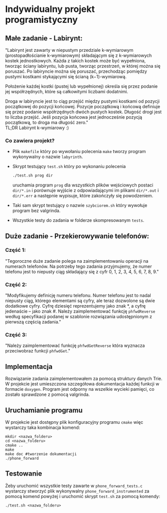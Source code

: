 # Indywidualny projekt programistyczny

## Małe zadanie - Labirynt:

"Labirynt jest zawarty w niepustym przedziale k-wymiarowym (prostopadłościanie k-wymiarowym) składającym się z k-wymiarowych kostek
jednostkowych. Każda z takich kostek może być wypełniona, tworząc ściany labiryntu, lub pusta, tworząc przestrzeń, w której można się
poruszać. Po labiryncie można się poruszać, przechodząc pomiędzy pustymi kostkami stykającymi się ścianą (k−1)-wymiarową.

Położenie każdej kostki (pustej lub wypełnionej) określa się przez podanie jej współrzędnych, które są całkowitymi liczbami dodatnimi.

Droga w labiryncie jest to ciąg przejść między pustymi kostkami od pozycji początkowej do pozycji końcowej. Pozycje początkową i końcową
definiuje się przez podanie współrzędnych dwóch pustych kostek. Długość drogi jest to liczba przejść. Jeśli pozycja końcowa jest
jednocześnie pozycją początkową, to droga ma długość zero." \
TL;DR Labirynt k-wymiarowy :)

### Co zawiera projekt?

* Plik `makefile` który po wywołaniu polecenia `make` tworzy
  program wykonywalny o nazwie `labyrinth`.
* Skrypt testujący `test.sh` który po wykonaniu polecenia
    ```bash
    ./test.sh prog dir
    ```
  uruchamia program `prog` dla wszystkich plików wejściowych postaci `dir/*.in` i porównuje wyjście z odpowiadającymi im plikami `dir/*.out`
  i `dir/*.err`
  a następnie wypisuje, które zakończyły się powodzeniem.

* Taki sam skrypt testujący o nazwie `szybciorem.sh` który wywołuje program bez valgrinda.
* Wszystkie testy do zadania w folderze skompresowanym `tests`.

## Duże zadanie - Przekierowywanie telefonów:

### Część 1:

"Tegoroczne duże zadanie polega na zaimplementowaniu operacji na numerach telefonów.
Na potrzeby tego zadania przyjmujemy, że numer telefonu jest to niepusty ciąg składający się z cyfr 0, 1, 2, 3, 4, 5, 6, 7, 8, 9."

### Część 2:

"Modyfikujemy definicję numeru telefonu.
Numer telefonu jest to nadal niepusty ciąg, którego elementami są cyfry,
ale teraz dozwolone są dwie dodatkowe cyfry. Cyfrę dziesięć reprezentujemy jako znak *, a cyfrę jedenaście – jako znak #.
Należy zaimplementować funkcję `phfwdReverse` według specyfikacji podanej w szablonie
rozwiązania udostępnionym z pierwszą częścią zadania."

### Część 3:

"Należy zaimplementować funkcję `phfwdGetReverse` która wyznacza przeciwobraz
funkcji `phfwdGet`."

## Implementacja

Rozwiązanie zadania zaimplementowałem za pomocą struktury danych Trie. W projekcie jest
umieszczona szczegółowa dokumentacja każdej funkcji w formacie `doxygen`. Program jest odporny
na wszelkie wycieki pamięci, co zostało sprawdzone z pomocą valgrinda.

## Uruchamianie programu

W projekcie jest dostępny plik konfiguracyjny programu `cmake` więc wystarczy taka kombinacja komend:

```shell
mkdir <nazwa_folderu>
cd <nazwa_folderu>
cmake ..
make
make doc #tworzenie dokumentacji
./phone_forward 
```

## Testowanie

Żeby uruchomić wszystkie testy zawarte w `phone_forward_tests.c` wystarczy
stworzyć plik wykonywalny `phone_forward_instrumented` za pomocą komend powyżej i
uruchomić skrypt `test.sh` za pomocą komendy:

```shell
./test.sh <nazwa_folderu>
```